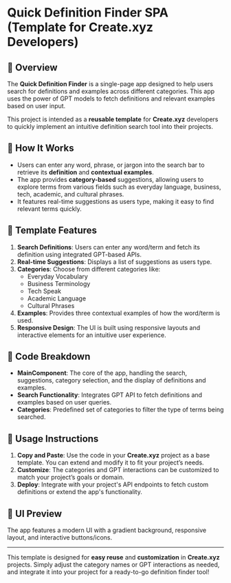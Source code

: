 

# Quick Definition Finder SPA (Template for Create.xyz Developers)

## 📝 **Overview**
The **Quick Definition Finder** is a single-page app designed to help users search for definitions and examples across different categories. This app uses the power of GPT models to fetch definitions and relevant examples based on user input.

This project is intended as a **reusable template** for **Create.xyz** developers to quickly implement an intuitive definition search tool into their projects.

## 🚀 **How It Works**
- Users can enter any word, phrase, or jargon into the search bar to retrieve its **definition** and **contextual examples**.
- The app provides **category-based** suggestions, allowing users to explore terms from various fields such as everyday language, business, tech, academic, and cultural phrases.
- It features real-time suggestions as users type, making it easy to find relevant terms quickly.

## 🧩 **Template Features**
1. **Search Definitions**: Users can enter any word/term and fetch its definition using integrated GPT-based APIs.
2. **Real-time Suggestions**: Displays a list of suggestions as users type.
3. **Categories**: Choose from different categories like:
   - Everyday Vocabulary
   - Business Terminology
   - Tech Speak
   - Academic Language
   - Cultural Phrases
4. **Examples**: Provides three contextual examples of how the word/term is used.
5. **Responsive Design**: The UI is built using responsive layouts and interactive elements for an intuitive user experience.

## 🔧 **Code Breakdown**
- **MainComponent**: The core of the app, handling the search, suggestions, category selection, and the display of definitions and examples.
- **Search Functionality**: Integrates GPT API to fetch definitions and examples based on user queries.
- **Categories**: Predefined set of categories to filter the type of terms being searched.

## 🌟 **Usage Instructions**
1. **Copy and Paste**: Use the code in your **Create.xyz** project as a base template. You can extend and modify it to fit your project’s needs.
2. **Customize**: The categories and GPT interactions can be customized to match your project’s goals or domain.
3. **Deploy**: Integrate with your project's API endpoints to fetch custom definitions or extend the app's functionality.

## 🎨 **UI Preview**
The app features a modern UI with a gradient background, responsive layout, and interactive buttons/icons.

---

This template is designed for **easy reuse** and **customization** in **Create.xyz** projects. Simply adjust the category names or GPT interactions as needed, and integrate it into your project for a ready-to-go definition finder tool!

